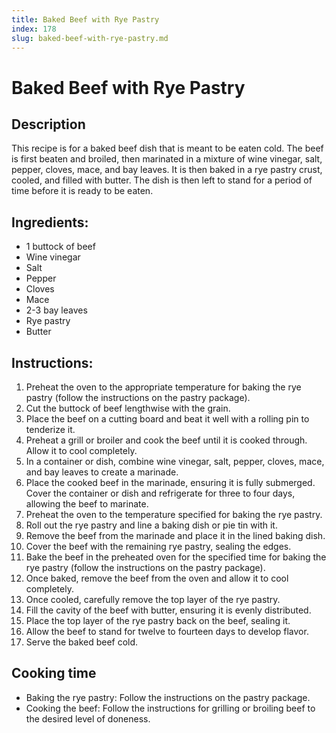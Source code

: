 ```yaml
---
title: Baked Beef with Rye Pastry
index: 178
slug: baked-beef-with-rye-pastry.md
---
```


# Baked Beef with Rye Pastry

## Description
This recipe is for a baked beef dish that is meant to be eaten cold. The beef is first beaten and broiled, then marinated in a mixture of wine vinegar, salt, pepper, cloves, mace, and bay leaves. It is then baked in a rye pastry crust, cooled, and filled with butter. The dish is then left to stand for a period of time before it is ready to be eaten.

## Ingredients:
- 1 buttock of beef
- Wine vinegar
- Salt
- Pepper
- Cloves
- Mace
- 2-3 bay leaves
- Rye pastry
- Butter

## Instructions:
1. Preheat the oven to the appropriate temperature for baking the rye pastry (follow the instructions on the pastry package).
2. Cut the buttock of beef lengthwise with the grain.
3. Place the beef on a cutting board and beat it well with a rolling pin to tenderize it.
4. Preheat a grill or broiler and cook the beef until it is cooked through. Allow it to cool completely.
5. In a container or dish, combine wine vinegar, salt, pepper, cloves, mace, and bay leaves to create a marinade.
6. Place the cooked beef in the marinade, ensuring it is fully submerged. Cover the container or dish and refrigerate for three to four days, allowing the beef to marinate.
7. Preheat the oven to the temperature specified for baking the rye pastry.
8. Roll out the rye pastry and line a baking dish or pie tin with it.
9. Remove the beef from the marinade and place it in the lined baking dish.
10. Cover the beef with the remaining rye pastry, sealing the edges.
11. Bake the beef in the preheated oven for the specified time for baking the rye pastry (follow the instructions on the pastry package).
12. Once baked, remove the beef from the oven and allow it to cool completely.
13. Once cooled, carefully remove the top layer of the rye pastry.
14. Fill the cavity of the beef with butter, ensuring it is evenly distributed.
15. Place the top layer of the rye pastry back on the beef, sealing it.
16. Allow the beef to stand for twelve to fourteen days to develop flavor.
17. Serve the baked beef cold.

## Cooking time
- Baking the rye pastry: Follow the instructions on the pastry package.
- Cooking the beef: Follow the instructions for grilling or broiling beef to the desired level of doneness.